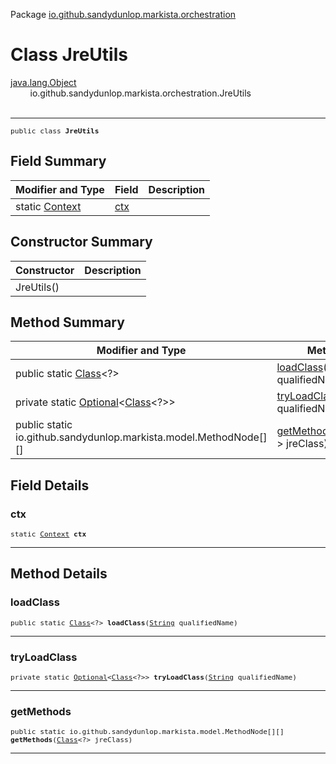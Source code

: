 Package [io.github.sandydunlop.markista.orchestration](index.md)

# Class JreUtils
[java.lang.Object](https://docs.oracle.com/en/java/javase/24/docs/api/java.base/java/lang/Object.html)<br/>
        io.github.sandydunlop.markista.orchestration.JreUtils<br/>
<br/>

----

<span style="font-family: monospace; font-size: 80%;">public class __JreUtils__</span>


## Field Summary

| Modifier and Type                    | Field       | Description |
|--------------------------------------|-------------|-------------|
| static [Context](../core/Context.md) | [ctx](#ctx) |             |



## Constructor Summary

| Constructor | Description |
|-------------|-------------|
| JreUtils()  |             |



## Method Summary

| Modifier and Type                                                                                                                                                                                              | Method                                                                                                                                    | Description |
|----------------------------------------------------------------------------------------------------------------------------------------------------------------------------------------------------------------|-------------------------------------------------------------------------------------------------------------------------------------------|-------------|
| public static [Class](https://docs.oracle.com/en/java/javase/24/docs/api/java.base/java/lang/Class.html)<?>                                                                                                    | [loadClass](#loadclass)([String](https://docs.oracle.com/en/java/javase/24/docs/api/java.base/java/lang/String.html) qualifiedName)       |             |
| private static [Optional](https://docs.oracle.com/en/java/javase/24/docs/api/java.base/java/util/Optional.html)<[Class](https://docs.oracle.com/en/java/javase/24/docs/api/java.base/java/lang/Class.html)<?>> | [tryLoadClass](#tryloadclass)([String](https://docs.oracle.com/en/java/javase/24/docs/api/java.base/java/lang/String.html) qualifiedName) |             |
| public static io.github.sandydunlop.markista.model.MethodNode[][]                                                                                                                                              | [getMethods](#getmethods)([Class](https://docs.oracle.com/en/java/javase/24/docs/api/java.base/java/lang/Class.html)<?> jreClass)         |             |



## Field Details

### ctx

<span style="font-family: monospace; font-size: 80%;">static [Context](../core/Context.md) __ctx__</span>




---


## Method Details

### loadClass

<span style="font-family: monospace; font-size: 80%;">public static [Class](https://docs.oracle.com/en/java/javase/24/docs/api/java.base/java/lang/Class.html)<?> __loadClass__([String](https://docs.oracle.com/en/java/javase/24/docs/api/java.base/java/lang/String.html) qualifiedName)</span>




---

### tryLoadClass

<span style="font-family: monospace; font-size: 80%;">private static [Optional](https://docs.oracle.com/en/java/javase/24/docs/api/java.base/java/util/Optional.html)<[Class](https://docs.oracle.com/en/java/javase/24/docs/api/java.base/java/lang/Class.html)<?>> __tryLoadClass__([String](https://docs.oracle.com/en/java/javase/24/docs/api/java.base/java/lang/String.html) qualifiedName)</span>




---

### getMethods

<span style="font-family: monospace; font-size: 80%;">public static io.github.sandydunlop.markista.model.MethodNode[][] __getMethods__([Class](https://docs.oracle.com/en/java/javase/24/docs/api/java.base/java/lang/Class.html)<?> jreClass)</span>




---

